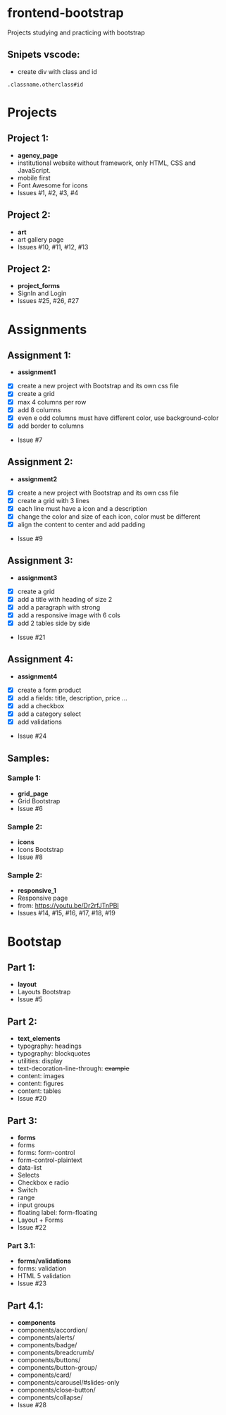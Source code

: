 # frontend-bootstrap
Projects studying and practicing with bootstrap

## Snipets vscode:
- create div with class and id
```
.classname.otherclass#id
```

# Projects

## Project 1:
- **agency_page**
- institutional website without framework, only HTML, CSS and JavaScript.
- mobile first
- Font Awesome for icons
- Issues #1, #2, #3, #4

## Project 2:
- **art**
- art gallery page
- Issues #10, #11, #12, #13

## Project 2:
- **project_forms**
- SignIn and Login
- Issues #25, #26, #27

# Assignments

## Assignment 1:
- **assignment1**
- [X] create a new project with Bootstrap and its own css file
- [X] create a grid
- [X] max 4 columns per row
- [X] add 8 columns
- [X] even e odd columns must have different color, use background-color
- [X] add border to columns
- Issue #7

## Assignment 2:
- **assignment2**
- [X] create a new project with Bootstrap and its own css file 
- [X] create a grid with 3 lines
- [X] each line must have a icon and a description
- [X] change the color and size of each icon, color must be different
- [X] align the content to center and add padding
- Issue #9

## Assignment 3:
- **assignment3**
- [X] create a grid
- [X] add a title with heading of size 2
- [X] add a paragraph with strong
- [X] add a responsive image with 6 cols
- [X] add 2 tables side by side
- Issue #21

## Assignment 4:
- **assignment4**
- [X] create a form product
- [X] add a fields: title, description, price ...
- [X] add a checkbox
- [X] add a category select
- [X] add validations
- Issue #24

## Samples:

### Sample 1:
- **grid_page**
- Grid Bootstrap
- Issue #6

### Sample 2:
- **icons**
- Icons Bootstrap
- Issue #8

### Sample 2:
- **responsive_1**
- Responsive page
- from: https://youtu.be/Dr2rfJTnPBI
- Issues #14, #15, #16, #17, #18, #19


# Bootstap

## Part 1:
- **layout**
- Layouts Bootstrap
- Issue #5

## Part 2:
- **text_elements**
- typography: headings
- typography: blockquotes
- utilities: display
- text-decoration-line-through: ~~example~~
- content: images
- content: figures
- content: tables
- Issue #20

## Part 3:
- **forms**
- forms
- forms: form-control
- form-control-plaintext
- data-list
- Selects
- Checkbox e radio
- Switch
- range
- input groups
- floating label: form-floating
- Layout + Forms
- Issue #22

### Part 3.1:
- **forms/validations**
- forms: validation
- HTML 5 validation
- Issue #23

## Part 4.1:
- **components**
- components/accordion/
- components/alerts/
- components/badge/
- components/breadcrumb/
- components/buttons/
- components/button-group/
- components/card/
- components/carousel/#slides-only
- components/close-button/
- components/collapse/
- Issue #28